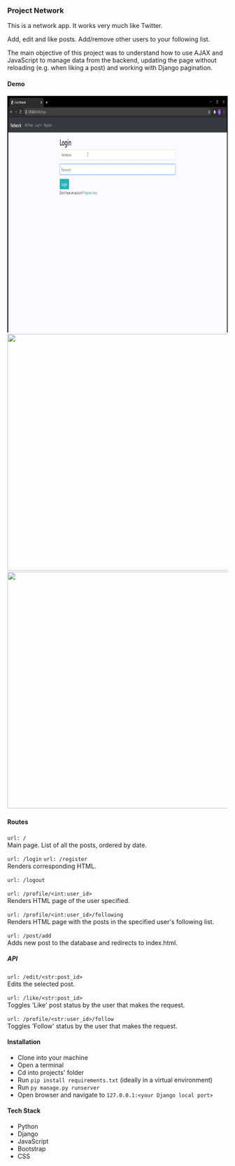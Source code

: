 ### Project Network 

This is a network app. It works very much like Twitter.

Add, edit and like posts. Add/remove other users to your following list.

The main objective of this project was to understand how to use AJAX and JavaScript to manage data from the backend, updating the page without reloading (e.g. when liking a post) and working with Django pagination.

#### Demo
<img src="./network/demo/network-demo1.gif" width="960" height="540" />
<img src="./network/demo/network-demo2.gif" width="960" height="540" />
<img src="./network/demo/network-demo3.gif" width="960" height="540" />

#### Routes

`url: /`  
Main page. List of all the posts, ordered by date.

`url: /login` `url: /register`  
Renders corresponding HTML.

`url: /logout`  

`url: /profile/<int:user_id>`  
Renders HTML page of the user specified.

`url: /profile/<int:user_id>/following`  
Renders HTML page with the posts in the specified user's following list.

`url: /post/add`  
Adds new post to the database and redirects to index.html.

##### API

`url: /edit/<str:post_id>`  
Edits the selected post.

`url: /like/<str:post_id>`  
Toggles 'Like' post status by the user that makes the request.

`url: /profile/<str:user_id>/follow`  
Toggles 'Follow' status by the user that makes the request.


#### Installation

- Clone into your machine
- Open a terminal
- Cd into projects' folder
- Run `pip install requirements.txt` (ideally in a virtual environment)
- Run `py manage.py runserver`
- Open browser and navigate to `127.0.0.1:<your Django local port>`

#### Tech Stack
- Python
- Django
- JavaScript
- Bootstrap
- CSS
